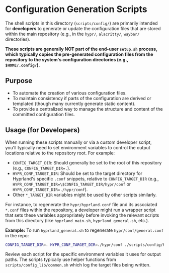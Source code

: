 # Configuration Generation Scripts

The shell scripts in this directory (`scripts/config/`) are primarily intended for **developers** to generate or update the configuration files that are stored within the main repository (e.g., in the `hypr/`, `alacritty/`, `waybar/` directories).

**These scripts are generally NOT part of the end-user `setup.sh` process, which typically copies the pre-generated configuration files from the repository to the system's configuration directories (e.g., `$HOME/.config/`).**

## Purpose

-   To automate the creation of various configuration files.
-   To maintain consistency if parts of the configuration are derived or templated (though many currently generate static content).
-   To provide a centralized way to manage the structure and content of the committed configuration files.

## Usage (for Developers)

When running these scripts manually or via a custom developer script, you'll typically need to set environment variables to control the output locations relative to the repository root. For example:

*   `CONFIG_TARGET_DIR`: Should generally be set to the root of this repository (e.g., `CONFIG_TARGET_DIR=.`).
*   `HYPR_CONF_TARGET_DIR`: Should be set to the target directory for Hyprland's specific `.conf` snippets, relative to `CONFIG_TARGET_DIR` (e.g., `HYPR_CONF_TARGET_DIR=\$CONFIG_TARGET_DIR/hypr/conf` or `HYPR_CONF_TARGET_DIR=./hypr/conf`).
*   Other `*_TARGET_DIR` variables might be used by other scripts similarly.

For instance, to regenerate the `hypr/hyprland.conf` file and its associated `*.conf` files within the repository, a developer might run a wrapper script that sets these variables appropriately before invoking the relevant scripts from this directory (like `hyprland_main.sh`, `hyprland_general.sh`, etc.).

**Example:**
To run `hyprland_general.sh` to regenerate `hypr/conf/general.conf` in the repo:
```bash
CONFIG_TARGET_DIR=. HYPR_CONF_TARGET_DIR=./hypr/conf ./scripts/config/hyprland_general.sh
```

Review each script for the specific environment variables it uses for output paths. The scripts typically use helper functions from `scripts/config_lib/common.sh` which log the target files being written.

